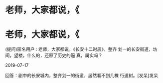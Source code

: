 # 老师，大家都说，《

# 老师，大家都说，《

(提问)匿名用户 : 老师，大家都说，《长安十二时辰》，整齐 划一的长安街道，坊间，望楼，什么的，还原了历史的逼 真，属实吗？

2019-07-17

回答：剧中的长安城内，整齐划一的街道，居然看不到几棵 行道树。[发呆]发呆